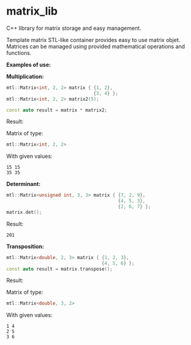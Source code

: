 # matrix_lib
C++ library for matrix storage and easy management.

Template matrix STL-like container provides easy to use matrix objet.
Matrices can be managed using provided mathematical operations and functions.

**Examples of use:**

**Multiplication:**
```C++
mtl::Matrix<int, 2, 2> matrix { {1, 2},
                                {3, 4} };
mtl::Matrix<int, 2, 2> matrix2(5);

const auto result = matrix * matrix2;
```
Result:

Matrix of type:
```C++
mtl::Matrix<int, 2, 2>
```
With given values:
```
15 15
35 35
```

**Determinant:**
```C++
mtl::Matrix<unsigned int, 3, 3> matrix { {7, 2, 9},
                                         {4, 5, 3},
                                         {2, 6, 7} };
matrix.det();
```
Result:
```
201
```

**Transposition:**
```C++
mtl::Matrix<double, 2, 3> matrix { {1, 2, 3},
                                   {4, 5, 6} };
const auto result = matrix.transpose();
```
Result:

Matrix of type:
```C++
mtl::Matrix<double, 3, 2>
```
With given values:
```
1 4
2 5
3 6
```
